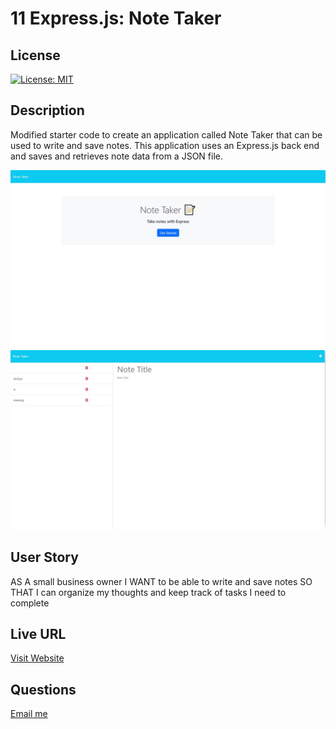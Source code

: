 # 11 Express.js: Note Taker

## License
[![License: MIT](https://img.shields.io/badge/License-MIT-yellow.svg)](https://opensource.org/licenses/MIT)

## Description

Modified starter code to create an application called Note Taker that can be used to write and save notes. This application uses an Express.js back end and saves and retrieves note data from a JSON file.

![alt text](./assets/img-1.JPG)
![alt text](./assets/img-2.JPG)

## User Story

AS A small business owner
I WANT to be able to write and save notes
SO THAT I can organize my thoughts and keep track of tasks I need to complete

## Live URL
[Visit Website](https://cryptic-fortress-67689.herokuapp.com/)

## Questions 
[Email me](mailto:saniyya.mcclendon@gmail.com)